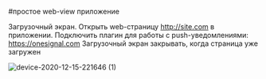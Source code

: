 #простое web-view приложение

Загрузочный экран.
Открыть web-страницу http://site.com в приложении.
Подключить плагин для работы с push-уведомлениями: https://onesignal.com 
Загрузочный экран закрывать, когда страница уже загружен

![device-2020-12-15-221646 (1)](https://user-images.githubusercontent.com/33995729/102215877-10514200-3f26-11eb-98a2-acbc4bded00a.gif)
